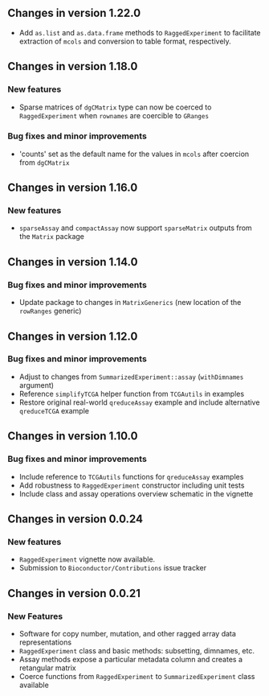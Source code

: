 ## Changes in version 1.22.0

* Add `as.list` and `as.data.frame` methods to `RaggedExperiment` to facilitate
extraction of `mcols` and conversion to table format, respectively.

## Changes in version 1.18.0

### New features

* Sparse matrices of `dgCMatrix` type can now be coerced to `RaggedExperiment`
when `rownames` are coercible to `GRanges`

### Bug fixes and minor improvements

* 'counts' set as the default name for the values in `mcols` after coercion
from `dgCMatrix`

## Changes in version 1.16.0

### New features

* `sparseAssay` and `compactAssay` now support `sparseMatrix` outputs from the
`Matrix` package

## Changes in version 1.14.0

### Bug fixes and minor improvements

* Update package to changes in `MatrixGenerics` (new location of the
`rowRanges` generic)

## Changes in version 1.12.0

### Bug fixes and minor improvements

* Adjust to changes from `SummarizedExperiment::assay` (`withDimnames` argument)
* Reference `simplifyTCGA` helper function from `TCGAutils` in examples
* Restore original real-world `qreduceAssay` example and include alternative
`qreduceTCGA` example

## Changes in version 1.10.0

### Bug fixes and minor improvements

* Include reference to `TCGAutils` functions for `qreduceAssay` examples
* Add robustness to `RaggedExperiment` constructor including unit tests
* Include class and assay operations overview schematic in the vignette

## Changes in version 0.0.24

### New features

* `RaggedExperiment` vignette now available.
* Submission to `Bioconductor/Contributions` issue tracker

## Changes in version 0.0.21

### New Features

* Software for copy number, mutation, and other ragged array data representations
* `RaggedExperiment` class and basic methods: subsetting, dimnames, etc.
* Assay methods expose a particular metadata column and creates a retangular matrix
* Coerce functions from `RaggedExperiment` to `SummarizedExperiment` class available

